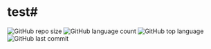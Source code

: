 # test# 

![GitHub repo size](https://img.shields.io/github/repo-size/USER/REPOSITORY?style=plastic) ![GitHub language count](https://img.shields.io/github/languages/count/USER/REPOSITORY?style=plastic) ![GitHub top language](https://img.shields.io/github/languages/top/USER/REPOSITORY?style=plastic) ![GitHub last commit](https://img.shields.io/github/last-commit/USER/REPOSITORY?color=red&style=plastic)


